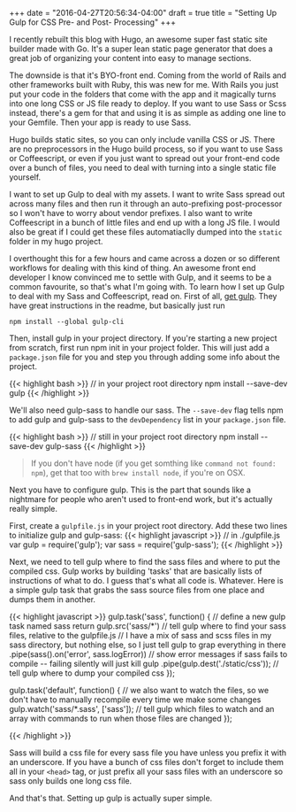 +++
date = "2016-04-27T20:56:34-04:00"
draft = true
title = "Setting Up Gulp for CSS Pre- and Post- Processing"
+++

I recently rebuilt this blog with Hugo, an awesome super fast static site builder made with Go. It's a super lean static page generator that does a great job of organizing your content into easy to manage sections.

The downside is that it's BYO-front end. Coming from the world of Rails and other frameworks built with Ruby, this was new for me. With Rails you just put your code in the folders that come with the app and it magically turns into one long CSS or JS file ready to deploy. If you want to use Sass or Scss instead, there's a gem for that and using it is as simple as adding one line to your Gemfile. Then your app is ready to use Sass.

Hugo builds static sites, so you can only include vanilla CSS or JS. There are no preprocessors in the Hugo build process, so if you want to use Sass or Coffeescript, or even if you just want to spread out your front-end code over a bunch of files, you need to deal with turning into a single static file yourself.

I want to set up Gulp to deal with my assets. I want to write Sass spread out across many files and then run it through an auto-prefixing post-processor so I won't have to worry about vendor prefixes. I also want to write Coffeescript in a bunch of little files and end up with a long JS file. I would also be great if I could get these files automatiaclly dumped into the `static` folder in my hugo project.

I overthought this for a few hours and came across a dozen or so different workflows for dealing with this kind of thing. An awesome front end developer I know convinced me to settle with Gulp, and it seems to be a common favourite, so that's what I'm going with. To learn how I set up Gulp to deal with my Sass and Coffeescript, read on. First of all, [get gulp](https://github.com/gulpjs/gulp/blob/master/docs/getting-started.md). They have great instructions in the readme, but basically just run

```
npm install --global gulp-cli
```

Then, install gulp in your project directory. If you're starting a new project from scratch, first run npm init in your project folder. This will just add a `package.json` file for you and step you through adding some info about the project.

{{< highlight bash >}}
// in your project root directory
npm install --save-dev gulp
{{< /highlight >}}

We'll also need gulp-sass to handle our sass. The `--save-dev` flag tells npm to add gulp and gulp-sass to the `devDependency` list in your `package.json` file.

{{< highlight bash >}}
// still in your project root directory
npm install --save-dev gulp-sass
{{< /highlight >}}

>If you don't have node (if you get somthing like `command not found: npm`), get that too with `brew install node`, if you're on OSX.

Next you have to configure gulp. This is the part that sounds like a nightmare for people who aren't used to front-end work, but it's actually really simple.

First, create a `gulpfile.js` in your project root directory. Add these two lines to initialize gulp and gulp-sass:
{{< highlight javascript >}}
// in ./gulpfile.js
var gulp = require('gulp');
var sass = require('gulp-sass');
{{< /highlight >}}

Next, we need to tell gulp where to find the sass files and where to put the compiled css. Gulp works by building 'tasks' that are basically lists of instructions of what to do. I guess that's what all code is. Whatever. Here is a simple gulp task that grabs the sass source files from one place and dumps them in another.

{{< highlight javascript >}}
gulp.task('sass', function() {               // define a new gulp task named sass
  return gulp.src('sass/*')           // tell gulp where to find your sass files, relative to the gulpfile.js
    // I have a mix of sass and scss files in my sass directory, but nothing else, so I just tell gulp to grap everything in there
    .pipe(sass().on('error', sass.logError)) // show error messages if sass fails to compile -- failing silently will just kill gulp
    .pipe(gulp.dest('./static/css'));        // tell gulp where to dump your compiled css
});

gulp.task('default', function() {         // we also want to watch the files, so we don't have to manually recompile every time we make some changes
  gulp.watch('sass/*.sass', ['sass']);    // tell gulp which files to watch and an array with commands to run when those files are changed
});

{{< /highlight >}}

Sass will build a css file for every sass file you have unless you prefix it with an underscore. If you have a bunch of css files don't forget to include them all in your `<head>` tag, or just prefix all your sass files with an underscore so sass only builds one long css file.

And that's that. Setting up gulp is actually super simple.






